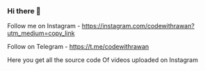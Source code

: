 ### Hi there 👋

Follow me on Instagram - https://instagram.com/codewithrawan?utm_medium=copy_link

Follow on Telegram - https://t.me/codewithrawan

Here you get all the source code
Of videos uploaded on Instagram

<!--
**codewithrawan/codewithrawan** is a ✨ _special_ ✨ repository because its `README.md` (this file) appears on your GitHub profile.

Here are some ideas to get you started:

- 🔭 I’m currently working on ...
- 🌱 I’m currently learning ...
- 👯 I’m looking to collaborate on ...
- 🤔 I’m looking for help with ...
- 💬 Ask me about ...
- 📫 How to reach me: ...
- 😄 Pronouns: ...
- ⚡ Fun fact: ...
-->
